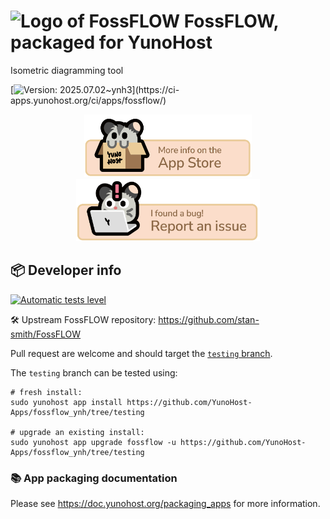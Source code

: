 <!--
N.B.: This README was automatically generated by <https://github.com/YunoHost/apps_tools/blob/main/readme_generator>
It shall NOT be edited by hand.
-->

<h1>
  <img src="https://raw.githubusercontent.com/YunoHost/apps/main/logos/fossflow.png" width="32px" alt="Logo of FossFLOW">
  FossFLOW, packaged for YunoHost
</h1>

Isometric diagramming tool

[![Version: 2025.07.02~ynh3](https://img.shields.io/badge/Version-2025.07.02~ynh3-rgba(0,150,0,1)?style=for-the-badge)](https://ci-apps.yunohost.org/ci/apps/fossflow/)

<div align="center">
<a href="https://apps.yunohost.org/app/fossflow"><img height="100px" src="https://github.com/YunoHost/yunohost-artwork/raw/refs/heads/main/badges/neopossum-badges/badge_more_info_on_the_appstore.svg"/></a>
<a href="https://github.com/YunoHost-Apps/fossflow_ynh/issues"><img height="100px" src="https://github.com/YunoHost/yunohost-artwork/raw/refs/heads/main/badges/neopossum-badges/badge_report_an_issue.svg"/></a>
</div>

## 📦 Developer info

[![Automatic tests level](https://apps.yunohost.org/badge/cilevel/fossflow)](https://ci-apps.yunohost.org/ci/apps/fossflow/)

🛠️ Upstream FossFLOW repository: <https://github.com/stan-smith/FossFLOW>

Pull request are welcome and should target the [`testing` branch](https://github.com/YunoHost-Apps/fossflow_ynh/tree/testing).

The `testing` branch can be tested using:
```
# fresh install:
sudo yunohost app install https://github.com/YunoHost-Apps/fossflow_ynh/tree/testing

# upgrade an existing install:
sudo yunohost app upgrade fossflow -u https://github.com/YunoHost-Apps/fossflow_ynh/tree/testing
```

### 📚 App packaging documentation

Please see <https://doc.yunohost.org/packaging_apps> for more information.